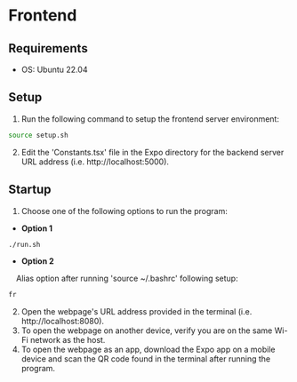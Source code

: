 # Frontend

## Requirements
- OS: Ubuntu 22.04

## Setup

1. Run the following command to setup the frontend server environment:
```bash
source setup.sh
```
2. Edit the 'Constants.tsx' file in the Expo directory for the backend server URL address (i.e. http://localhost:5000).

## Startup

1. Choose one of the following options to run the program:

- **Option 1**
```bash
./run.sh
```

- **Option 2**

&emsp;Alias option after running 'source ~/.bashrc' following setup:
```bash
fr
```
2. Open the webpage's URL address provided in the terminal (i.e. http://localhost:8080).
3. To open the webpage on another device, verify you are on the same Wi-Fi network as the host.
4. To open the webpage as an app, download the Expo app on a mobile device and scan the QR code found in the terminal after running the program.
